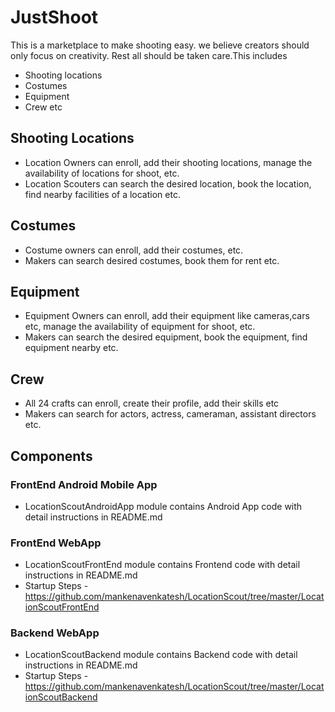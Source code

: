 # JustShoot

This is a marketplace to make shooting easy. we believe creators should only focus on creativity. Rest all should be taken care.This includes
- Shooting locations
- Costumes
- Equipment
- Crew etc

## Shooting Locations
- Location Owners can enroll, add their shooting locations, manage the availability of locations for shoot, etc. 
- Location Scouters can search the desired location, book the location, find nearby facilities of a location etc.
 
## Costumes
- Costume owners can enroll, add their costumes, etc.
- Makers can search desired costumes, book them for rent etc.

## Equipment
- Equipment Owners can enroll, add their equipment like cameras,cars etc, manage the availability of equipment for shoot, etc. 
- Makers can search the desired equipment, book the equipment, find equipment nearby etc.
 
## Crew
- All 24 crafts can enroll, create their profile, add their skills etc
- Makers can search for actors, actress, cameraman, assistant directors etc. 


## Components
### FrontEnd Android Mobile App
- LocationScoutAndroidApp module contains Android App code with detail instructions in README.md

### FrontEnd WebApp
- LocationScoutFrontEnd module contains Frontend code with detail instructions in README.md
- Startup Steps - https://github.com/mankenavenkatesh/LocationScout/tree/master/LocationScoutFrontEnd


### Backend WebApp
- LocationScoutBackend module contains Backend code with detail instructions in README.md
- Startup Steps - https://github.com/mankenavenkatesh/LocationScout/tree/master/LocationScoutBackend



